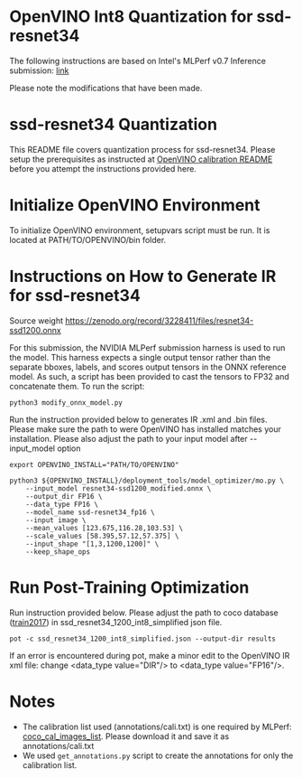 #  OpenVINO Int8 Quantization for ssd-resnet34
The following instructions are based on Intel's MLPerf v0.7 Inference 
submission: [link](https://github.com/mlcommons/inference_results_v0.7/tree/master/closed/Intel/calibration/OpenVINO/ssd-resnet34)

Please note the modifications that have been made.

#  ssd-resnet34 Quantization

This README file covers quantization process for ssd-resnet34. Please setup the 
prerequisites as instructed at [OpenVINO calibration README](../README.md) before
you attempt the instructions provided here.

# Initialize OpenVINO Environment

To initialize OpenVINO environment, setupvars script must be run. It is located 
at PATH/TO/OPENVINO/bin folder.

#  Instructions on How to Generate IR for ssd-resnet34

Source weight https://zenodo.org/record/3228411/files/resnet34-ssd1200.onnx

For this submission, the NVIDIA MLPerf submission harness is used to run the model.
This harness expects a single output tensor rather than the separate bboxes, labels, and scores output tensors in the ONNX reference model.
As such, a script has been provided to cast the tensors to FP32 and concatenate them.
To run the script:
```
python3 modify_onnx_model.py
```

Run the instruction provided below to generates IR .xml and .bin files. Please 
make sure the path to were OpenVINO has installed matches your installation.
Please also adjust the path to your input model after --input_model option

```
export OPENVINO_INSTALL="PATH/TO/OPENVINO"

python3 ${OPENVINO_INSTALL}/deployment_tools/model_optimizer/mo.py \
	--input_model resnet34-ssd1200_modified.onnx \
	--output_dir FP16 \
	--data_type FP16 \
	--model_name ssd-resnet34_fp16 \
	--input image \
	--mean_values [123.675,116.28,103.53] \
	--scale_values [58.395,57.12,57.375] \
	--input_shape "[1,3,1200,1200]" \
	--keep_shape_ops
```

# Run Post-Training Optimization

Run instruction provided below. Please adjust the path to coco database ([train2017](http://images.cocodataset.org/zips/train2017.zip)) in 
ssd_resnet34_1200_int8_simplified json file.

```
pot -c ssd_resnet34_1200_int8_simplified.json --output-dir results
```

If an error is encountered during pot, make a minor edit to the OpenVINO IR xml file:
change <data_type value="DIR"/> to <data_type value="FP16"/>.

# Notes
+ The calibration list used (annotations/cali.txt) is one required by MLPerf: [coco_cal_images_list](https://github.com/mlperf/inference/blob/master/calibration/COCO/coco_cal_images_list.txt). Please download it and save it as annotations/cali.txt
+ We used ```get_annotations.py``` script to create the annotations for only the calibration list.
